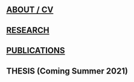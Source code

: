 ##
## [ABOUT / CV](./about.md)
## [RESEARCH](./research.md)
## [PUBLICATIONS](./pubs.md)
## THESIS (Coming Summer 2021)


